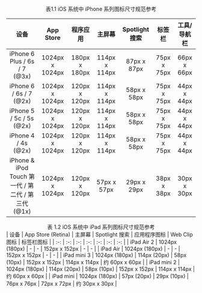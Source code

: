 <center> 表1.1 iOS 系统中 iPhone 系列图标尺寸规范参考</center>

| 设备 | App Store | 程序应用 | 主屏幕 | Spotlight 搜索 | 标签栏 | 工具/导航栏 |
| :-: | :-: | :-: | :-: | :-: | :-: | :-: |
| iPhone 6 Plus / 6s / 7 (@3x) | 1024px x 1024px | 180px x 180px | 114px x 114px | 87px x 87px | 75px x 75px | 66px x 66px |
| iPhone 6 / 6s / 7 (@2x) | 1024px x 1024px | 120px x 120px | 114px x 114px | 58px x 58px | 75px x 75px | 44px x 44px |
| iPhone 5 / 5c / 5s (@2x) | 1024px x 1024px | 120px x 120px | 114px x 114px | 58px x 58px | 75px x 75px | 44px x 44px |
| iPhone 4 / 4s (@2x) | 1024px x 1024px | 120px x 120px | 114px x 114px | 58px x 58px | 75px x 75px | 44px x 44px |
| iPhone & iPod Touch 第一代 / 第二代 / 第三代 (@1x) | 1024px x 1024px | 120px x 120px | 57px x 57px | 29px x 29px | 38px x 38px | 30px x 30px |

<center>表 1.2 iOS 系统中 iPad 系列图标尺寸规范参考</center>
| 设备 | App Store (Retina) | 主屏幕 | Spotlight 搜索 | 应用程序图标 | Web Clip 图标 | 标签栏图标 |
| :-: | :-: | :-: | :-: | :-: | :-: | :-: |
| iPad Air 2 | 1024px (180px) | - | - | 152px x 152px | - | - |
| iPad Air | 1024px (180px) | - | - | 152px x 152px | - | - |
| iPad mini 3 | 1024px (180px) | 114px (20px) | 58px (10px) | 152px x 152px | 114px x 114px | 约 60px x 60px |
| iPad mini 2 | 1024px (180px) | 114px (20px) | 58px (10px) | 152px x 152px | 114px x 114px | 约 60px x 60px |
| iPad mini | 1024px (180px) | 57px (20px) | 29px (10px) | 76px x 76px | 72px x 72px | 约 30px x 30px |